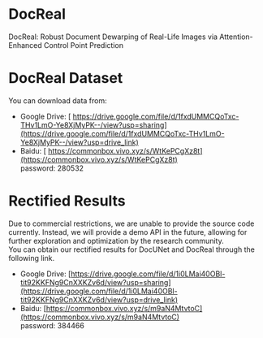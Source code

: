 # DocReal
DocReal: Robust Document Dewarping of Real-Life Images via  Attention-Enhanced Control Point Prediction </br>

# DocReal Dataset
You can download data from:  </br>
+ Google Drive: [ https://drive.google.com/file/d/1fxdUMMCQoTxc-THv1LmO-Ye8XjMyPK--/view?usp=sharing](https://drive.google.com/file/d/1fxdUMMCQoTxc-THv1LmO-Ye8XjMyPK--/view?usp=drive_link)</br>
+ Baidu: [ https://commonbox.vivo.xyz/s/WtKePCgXz8t](https://commonbox.vivo.xyz/s/WtKePCgXz8t)</br>
password: 280532 </br>

# Rectified Results
Due to commercial restrictions, we are unable to provide the source code currently. Instead, we will provide a demo API in the future, allowing for further exploration and optimization by the research community. </br>
You can obtain our rectified results for DocUNet and DocReal through the following link. </br>
+ Google Drive: [https://drive.google.com/file/d/1i0LMai40OBl-tit92KKFNg9CnXXKZv6d/view?usp=sharing](https://drive.google.com/file/d/1i0LMai40OBl-tit92KKFNg9CnXXKZv6d/view?usp=drive_link)</br>
+ Baidu: [https://commonbox.vivo.xyz/s/m9aN4MtvtoC](https://commonbox.vivo.xyz/s/m9aN4MtvtoC)</br>
password: 384466 </br>


